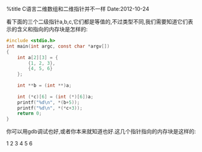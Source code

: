 %title C语言二维数组和二维指针并不一样
Date:2012-10-24

看下面的三个二级指针a,b,c,它们都是等值的,不过类型不同,我们需要知道它们表示的含义和指向的内存块是怎样的:

```c
#include <stdio.h>
int main(int argc, const char *argv[])
{
	int a[2][3] = {
		{1, 2, 3}, 
		{4, 5, 6}
	}; 
	
	int **b = (int **)a; 
	
	int (*c)[6] = (int (*)[6])a; 
	printf("%d\n", *(b+5));
	printf("%d\n", *(*c+3));
	return 0;
}
```

你可以用gdb调试也好,或者你本来就知道也好.这几个指针指向的内存块是这样的:

  1   2   3   4   5   6   
